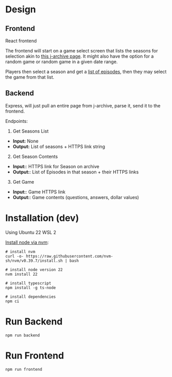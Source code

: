 Design
======

Frontend
--------

React frontend

The frontend will start on a game select screen that lists the seasons for selection akin to [this j-archive page](https://j-archive.com/listseasons.php). 
It might also have the option for a random game or random game in a given date range.

Players then select a season and get a [list of episodes](https://j-archive.com/showseason.php?season=34),
then they may select the game from that list.

Backend
-------

Express, will just pull an entire page from j-archive, parse it, send it to the frontend.

Endpoints:

1. Get Seasons List
- <b>Input:</b> None
- <b>Output:</b> List of seasons + HTTPS link string
2. Get Season Contents
- <b>Input:</b>: HTTPS link for Season on archive
- <b>Output:</b>: List of Episodes in that season + their HTTPS links
3. Get Game
- <b>Input:</b>: Game HTTPS link
- <b>Output:</b>: Game contents (questions, answers, dollar values)


Installation (dev) 
==================

Using Ubuntu 22 WSL 2

[Install node via nvm](https://nodejs.org/en/download/package-manager): 
```
# install nvm 
curl -o- https://raw.githubusercontent.com/nvm-sh/nvm/v0.39.7/install.sh | bash

# install node version 22
nvm install 22

# install typescript
npm install -g ts-node

# install dependencies
npm ci
```


Run Backend
===========
```
npm run backend
```


Run Frontend
============
```
npm run frontend
```
